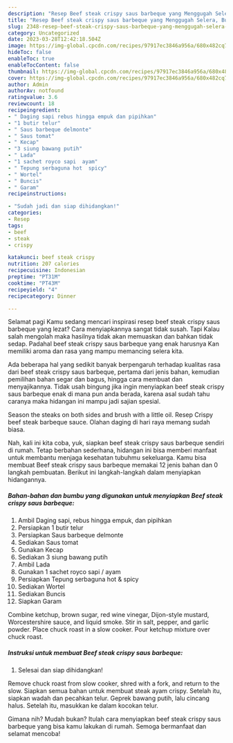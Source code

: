 ```yaml
---
description: "Resep Beef steak crispy saus barbeque yang Menggugah Selera, Buat Buka Puasa Enak"
title: "Resep Beef steak crispy saus barbeque yang Menggugah Selera, Buat Buka Puasa Enak"
slug: 2348-resep-beef-steak-crispy-saus-barbeque-yang-menggugah-selera-buat-buka-puasa-enak
category: Uncategorized
date: 2023-03-28T12:42:18.504Z
image: https://img-global.cpcdn.com/recipes/97917ec3846a956a/680x482cq70/beef-steak-crispy-saus-barbeque-foto-resep-utama.jpg
hideToc: false
enableToc: true
enableTocContent: false
thumbnail: https://img-global.cpcdn.com/recipes/97917ec3846a956a/680x482cq70/beef-steak-crispy-saus-barbeque-foto-resep-utama.jpg
cover: https://img-global.cpcdn.com/recipes/97917ec3846a956a/680x482cq70/beef-steak-crispy-saus-barbeque-foto-resep-utama.jpg
author: Admin
authorAv: notfound
ratingvalue: 3.6
reviewcount: 18
recipeingredient:
- " Daging sapi rebus hingga empuk dan pipihkan"
- "1 butir telur"
- " Saus barbeque delmonte"
- " Saus tomat"
- " Kecap"
- "3 siung bawang putih"
- " Lada"
- "1 sachet royco sapi  ayam"
- " Tepung serbaguna hot  spicy"
- " Wortel"
- " Buncis"
- " Garam"
recipeinstructions:

- "Sudah jadi dan siap dihidangkan!"
categories:
- Resep
tags:
- beef
- steak
- crispy

katakunci: beef steak crispy 
nutrition: 207 calories
recipecuisine: Indonesian
preptime: "PT31M"
cooktime: "PT43M"
recipeyield: "4"
recipecategory: Dinner

---
```



Selamat pagi Kamu sedang mencari inspirasi resep beef steak crispy saus barbeque yang lezat? Cara menyiapkannya sangat tidak susah. Tapi Kalau salah mengolah maka hasilnya tidak akan memuaskan dan bahkan tidak sedap. Padahal beef steak crispy saus barbeque yang enak harusnya Kan memiliki aroma dan rasa yang mampu memancing selera kita.


Ada beberapa hal yang sedikit banyak berpengaruh terhadap kualitas rasa dari beef steak crispy saus barbeque, pertama dari jenis bahan, kemudian pemilihan bahan segar dan bagus, hingga cara membuat dan menyajikannya. Tidak usah bingung jika ingin menyiapkan beef steak crispy saus barbeque enak di mana pun anda berada, karena asal sudah tahu caranya maka hidangan ini mampu jadi sajian spesial.

Season the steaks on both sides and brush with a little oil. Resep Crispy beef steak barbeque sauce. Olahan daging di hari raya memang sudah biasa.


Nah, kali ini kita coba, yuk, siapkan beef steak crispy saus barbeque sendiri di rumah. Tetap berbahan sederhana, hidangan ini bisa memberi manfaat untuk membantu menjaga kesehatan tubuhmu sekeluarga. Kamu bisa membuat Beef steak crispy saus barbeque memakai 12 jenis bahan dan 0 langkah pembuatan. Berikut ini langkah-langkah dalam menyiapkan hidangannya.

<!--inarticleads1-->

##### Bahan-bahan dan bumbu yang digunakan untuk menyiapkan Beef steak crispy saus barbeque:

1. Ambil  Daging sapi, rebus hingga empuk, dan pipihkan
1. Persiapkan 1 butir telur
1. Persiapkan  Saus barbeque delmonte
1. Sediakan  Saus tomat
1. Gunakan  Kecap
1. Sediakan 3 siung bawang putih
1. Ambil  Lada
1. Gunakan 1 sachet royco sapi / ayam
1. Persiapkan  Tepung serbaguna hot &amp; spicy
1. Sediakan  Wortel
1. Sediakan  Buncis
1. Siapkan  Garam


Combine ketchup, brown sugar, red wine vinegar, Dijon-style mustard, Worcestershire sauce, and liquid smoke. Stir in salt, pepper, and garlic powder. Place chuck roast in a slow cooker. Pour ketchup mixture over chuck roast. 

<!--inarticleads2-->

##### Instruksi untuk membuat Beef steak crispy saus barbeque:


1. Selesai dan siap dihidangkan!

Remove chuck roast from slow cooker, shred with a fork, and return to the slow. Siapkan semua bahan untuk membuat steak ayam crispy. Setelah itu, siapkan wadah dan pecahkan telur. Geprek bawang putih, lalu cincang halus. Setelah itu, masukkan ke dalam kocokan telur. 

Gimana nih? Mudah bukan? Itulah cara menyiapkan beef steak crispy saus barbeque yang bisa kamu lakukan di rumah. Semoga bermanfaat dan selamat mencoba!
